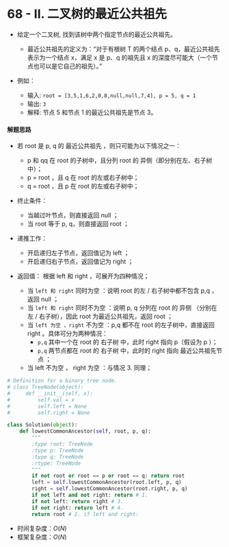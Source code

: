 
# 68 - II. 二叉树的最近公共祖先

* 给定一个二叉树, 找到该树中两个指定节点的最近公共祖先。
    * 最近公共祖先的定义为：“对于有根树 T 的两个结点 p、q，最近公共祖先表示为一个结点 x，满足 x 是 p、q 的祖先且 x 的深度尽可能大（一个节点也可以是它自己的祖先）。”

* 例如：
    * 输入: `root = [3,5,1,6,2,0,8,null,null,7,4], p = 5, q = 1`
    * 输出: `3`
    * 解释: 节点 5 和节点 1 的最近公共祖先是节点 3。

#### 解题思路

* 若 root 是 p, q 的 最近公共祖先 ，则只可能为以下情况之一：
    * p 和 qq 在 root 的子树中，且分列 root 的 异侧（即分别在左、右子树中）；
    * p = root ，且 q 在 root 的左或右子树中；
    * q = root ，且 p 在 root 的左或右子树中；

* 终止条件：
    * 当越过叶节点，则直接返回 null ；
    * 当 root 等于 p, q，则直接返回 root ；
* 递推工作：
    * 开启递归左子节点，返回值记为 left ；
    * 开启递归右子节点，返回值记为 right ；
* 返回值： 根据 left 和 right ，可展开为四种情况；
    * 当 `left 和 right` 同时为空 ：说明 root 的左 / 右子树中都不包含 p,q ，返回 null ；
    * 当 `left 和 right` 同时不为空 ：说明 p, q 分列在 root 的 异侧 （分别在 左 / 右子树），因此 root 为最近公共祖先，返回 root ；
    * 当 `left 为空 ，right` 不为空 ：p,q 都不在 root 的左子树中，直接返回 right 。具体可分为两种情况：
        * `p,q` 其中一个在 root 的 右子树 中，此时 right 指向 p（假设为 p ）；
        * `p,q` 两节点都在 root 的 右子树 中，此时的 right 指向 最近公共祖先节点 ；
    * 当 left 不为空 ， right 为空 ：与情况 3. 同理；


```python
# Definition for a binary tree node.
# class TreeNode(object):
#     def __init__(self, x):
#         self.val = x
#         self.left = None
#         self.right = None

class Solution(object):
    def lowestCommonAncestor(self, root, p, q):
        """
        :type root: TreeNode
        :type p: TreeNode
        :type q: TreeNode
        :rtype: TreeNode
        """
        if not root or root == p or root == q: return root
        left = self.lowestCommonAncestor(root.left, p, q)
        right = self.lowestCommonAncestor(root.right, p, q)
        if not left and not right: return # 1.
        if not left: return right # 3.
        if not right: return left # 4.
        return root # 2. if left and right:
```

* 时间复杂度：$O(N)$
* 框架复杂度：$O(N)$
